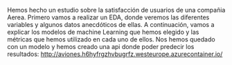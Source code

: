 Hemos hecho un estudio sobre la satisfacción de usuarios de una compañia Aerea.
Primero vamos a realizar un EDA, donde veremos las diferentes variables y algunos
datos anecdóticos de ellas.
A continuación, vamos a explicar los modelos de machine Learning que hemos elegido 
y las métricas que hemos utilizado en cada uno de ellos.
Nos hemos quedado con un modelo y hemos creado una api donde poder predecir los 
resultados:
http://aviones.h6hyfrgzhvbugrfz.westeurope.azurecontainer.io/
